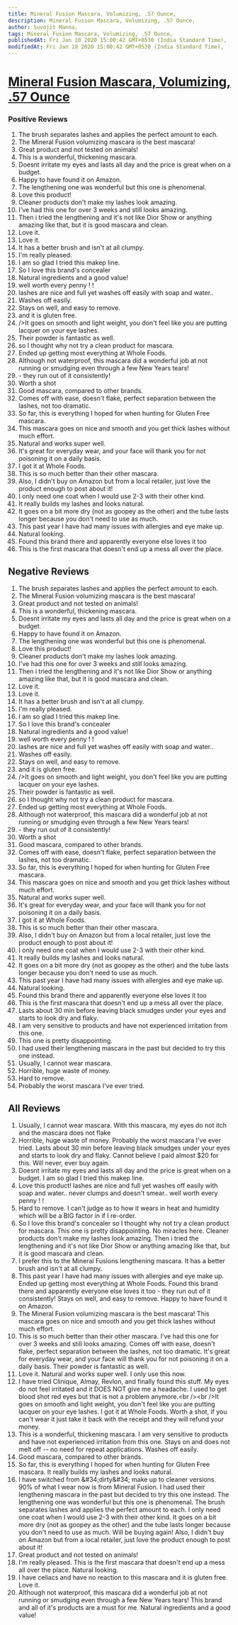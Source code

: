 ```yaml
---
title: Mineral Fusion Mascara, Volumizing, .57 Ounce,
description: Mineral Fusion Mascara, Volumizing, .57 Ounce,
author: Suvojit Manna,
tags: Mineral Fusion Mascara, Volumizing, .57 Ounce,
publishedAt: Fri Jan 10 2020 15:00:42 GMT+0530 (India Standard Time),
modifiedAt: Fri Jan 10 2020 15:00:42 GMT+0530 (India Standard Time),
---
```


# [Mineral Fusion Mascara, Volumizing, .57 Ounce](https://products.checkmycream.com/products/Mineral-Fusion-Mascara-Volumizing-.57-Ounce.html)

### Positive Reviews

<ol>
      <li>The brush separates lashes and applies the perfect amount to each.</li>
      <li>The Mineral Fusion volumizing mascara is the best mascara!</li>
      <li>Great product and not tested on animals!</li>
      <li>This is a wonderful, thickening mascara.  </li>
      <li>Doesnt irritate my eyes and lasts all day and the price is great when on a budget.  </li>
      <li>Happy to have found it on Amazon.</li>
      <li>The lengthening one was wonderful but this one is phenomenal.</li>
      <li>Love this product!</li>
      <li>Cleaner products don&#x27;t make my lashes look amazing.</li>
      <li>I&#x27;ve had this one for over 3 weeks and still looks amazing.</li>
      <li>Then i tried the lengthening and it&#x27;s not like Dior Show or anything amazing like that, but it is good mascara and clean.</li>
      <li>Love it.</li>
      <li>Love it.</li>
      <li>It has a better brush and isn&#x27;t at all clumpy.</li>
      <li>I&#x27;m really pleased.  </li>
      <li>I am so glad I tried this makep line.</li>
      <li>So I love this brand&#x27;s concealer</li>
      <li>Natural ingredients and a good value!</li>
      <li>well worth every penny ! !</li>
      <li>lashes are nice and full yet washes off easily with soap and water..</li>
      <li>Washes off easily.</li>
      <li>Stays on well, and easy to remove.  </li>
      <li>and it is gluten free.  </li>
      <li>/&gt;It goes on smooth and light weight, you don&#x27;t feel like you are putting lacquer on your eye lashes.</li>
      <li>Their powder is fantastic as well.</li>
      <li>so I thought why not try a clean product for mascara.</li>
      <li>Ended up getting most everything at Whole Foods.  </li>
      <li>Although not waterproof, this mascara did a wonderful job at not running or smudging even through a few New Years tears!</li>
      <li>- they run out of it consistently!  </li>
      <li>Worth a shot</li>
      <li>Good mascara, compared to other brands.</li>
      <li>Comes off with ease, doesn&#x27;t flake, perfect separation between the lashes, not too dramatic.</li>
      <li>So far, this is everything I hoped for when hunting for Gluten Free mascara.</li>
      <li>This mascara goes on nice and smooth and you get thick lashes without much effort.</li>
      <li>Natural and works super well.</li>
      <li>It&#x27;s great for everyday wear, and your face will thank you for not poisoning it on a daily basis.  </li>
      <li>I got it at Whole Foods.  </li>
      <li>This is so much better than their other mascara.</li>
      <li>Also, I didn&#x27;t buy on Amazon but from a local retailer, just love the product enough to post about it!</li>
      <li>I only need one coat when I would use 2-3 with their other kind.</li>
      <li>It really builds my lashes and looks natural.</li>
      <li>It goes on a bit more dry (not as goopey as the other) and the tube lasts longer because you don&#x27;t need to use as much.</li>
      <li>This past year I have had many issues with allergies and eye make up.  </li>
      <li>Natural looking.</li>
      <li>Found this brand there and apparently everyone else loves it too</li>
      <li>This is the first mascara that doesn&#x27;t end up a mess all over the place.  </li>
</ol>


<h2>Negative Reviews</h2>
<ol>
<li> The brush separates lashes and applies the perfect amount to each.</li>
<li> The Mineral Fusion volumizing mascara is the best mascara!</li>
<li> Great product and not tested on animals!</li>
<li> This is a wonderful, thickening mascara.  </li>
<li> Doesnt irritate my eyes and lasts all day and the price is great when on a budget.  </li>
<li> Happy to have found it on Amazon.</li>
<li> The lengthening one was wonderful but this one is phenomenal.</li>
<li> Love this product!</li>
<li> Cleaner products don&#x27;t make my lashes look amazing.</li>
<li> I&#x27;ve had this one for over 3 weeks and still looks amazing.</li>
<li> Then i tried the lengthening and it&#x27;s not like Dior Show or anything amazing like that, but it is good mascara and clean.</li>
<li> Love it.</li>
<li> Love it.</li>
<li> It has a better brush and isn&#x27;t at all clumpy.</li>
<li> I&#x27;m really pleased.  </li>
<li> I am so glad I tried this makep line.</li>
<li> So I love this brand&#x27;s concealer</li>
<li> Natural ingredients and a good value!</li>
<li> well worth every penny ! !</li>
<li> lashes are nice and full yet washes off easily with soap and water..</li>
<li> Washes off easily.</li>
<li> Stays on well, and easy to remove.  </li>
<li> and it is gluten free.  </li>
<li> /&gt;It goes on smooth and light weight, you don&#x27;t feel like you are putting lacquer on your eye lashes.</li>
<li> Their powder is fantastic as well.</li>
<li> so I thought why not try a clean product for mascara.</li>
<li> Ended up getting most everything at Whole Foods.  </li>
<li> Although not waterproof, this mascara did a wonderful job at not running or smudging even through a few New Years tears!</li>
<li> - they run out of it consistently!  </li>
<li> Worth a shot</li>
<li> Good mascara, compared to other brands.</li>
<li> Comes off with ease, doesn&#x27;t flake, perfect separation between the lashes, not too dramatic.</li>
<li> So far, this is everything I hoped for when hunting for Gluten Free mascara.</li>
<li> This mascara goes on nice and smooth and you get thick lashes without much effort.</li>
<li> Natural and works super well.</li>
<li> It&#x27;s great for everyday wear, and your face will thank you for not poisoning it on a daily basis.  </li>
<li> I got it at Whole Foods.  </li>
<li> This is so much better than their other mascara.</li>
<li> Also, I didn&#x27;t buy on Amazon but from a local retailer, just love the product enough to post about it!</li>
<li> I only need one coat when I would use 2-3 with their other kind.</li>
<li> It really builds my lashes and looks natural.</li>
<li> It goes on a bit more dry (not as goopey as the other) and the tube lasts longer because you don&#x27;t need to use as much.</li>
<li> This past year I have had many issues with allergies and eye make up.  </li>
<li> Natural looking.</li>
<li> Found this brand there and apparently everyone else loves it too</li>
<li> This is the first mascara that doesn&#x27;t end up a mess all over the place.  </li>
<li> Lasts about 30 min before leaving black smudges under your eyes and starts to look dry and flaky.</li>
<li> I am very sensitive to products and have not experienced irritation from this one.  </li>
<li> This one is pretty disappointing.</li>
<li> I had used their lengthening mascara in the past but decided to try this one instead.</li>
<li> Usually, I cannot wear mascara.</li>
<li> Horrible, huge waste of money.</li>
<li> Hard to remove.  </li>
<li> Probably the worst mascara I&#x27;ve ever tried.</li>
</ol>

<h2>All Reviews</h2>

<ol>
    <li> Usually, I cannot wear mascara. With this mascara, my eyes do not itch and the mascara does not flake</li>
    <li> Horrible, huge waste of money. Probably the worst mascara I&#x27;ve ever tried. Lasts about 30 min before leaving black smudges under your eyes and starts to look dry and flaky. Cannot believe I paid almost $20 for this. Will never, ever buy again.</li>
    <li> Doesnt irritate my eyes and lasts all day and the price is great when on a budget.  I am so glad I tried this makep line.</li>
    <li> Love this product! lashes are nice and full yet washes off easily with soap and water.. never clumps and doesn&#x27;t smear.. well worth every penny ! !</li>
    <li> Hard to remove.  I can&#x27;t judge as to how it wears in heat and humidity which will be a BIG factor in if I re-order.</li>
    <li> So I love this brand&#x27;s concealer so I thought why not try a clean product for mascara. This one is pretty disappointing. No miracles here. Cleaner products don&#x27;t make my lashes look amazing. Then i tried the lengthening and it&#x27;s not like Dior Show or anything amazing like that, but it is good mascara and clean.</li>
    <li> I prefer this to the Mineral Fusions lengthening mascara. It has a better brush and isn&#x27;t at all clumpy.</li>
    <li> This past year I have had many issues with allergies and eye make up.  Ended up getting most everything at Whole Foods.  Found this brand there and apparently everyone else loves it too - they run out of it consistently!  Stays on well, and easy to remove.  Happy to have found it on Amazon.</li>
    <li> The Mineral Fusion volumizing mascara is the best mascara! This mascara goes on nice and smooth and you get thick lashes without much effort.</li>
    <li> This is so much better than their other mascara. I&#x27;ve had this one for over 3 weeks and still looks amazing. Comes off with ease, doesn&#x27;t flake, perfect separation between the lashes, not too dramatic. It&#x27;s great for everyday wear, and your face will thank you for not poisoning it on a daily basis.  Their powder is fantastic as well.</li>
    <li> Love it. Natural and works super well. I only use this now.</li>
    <li> I have tried Clinique, Almay, Revlon, and finally found this stuff.  My eyes do not feel irritated and it DOES NOT give me a headache. I used to get blood shot red eyes but that is not a problem anymore.&lt;br /&gt;&lt;br /&gt;It goes on smooth and light weight, you don&#x27;t feel like you are putting lacquer on your eye lashes. I got it at Whole Foods.  Worth a shot, if you can&#x27;t wear it just take it back with the receipt and they will refund your money.</li>
    <li> This is a wonderful, thickening mascara.  I am very sensitive to products and have not experienced irritation from this one.  Stays on and does not melt off -- no need for repeat applications.  Washes off easily.</li>
    <li> Good mascara, compared to other brands.</li>
    <li> So far, this is everything I hoped for when hunting for Gluten Free mascara. It really builds my lashes and looks natural.</li>
    <li> I have switched from &amp;#34;dirty&amp;#34; make up to cleaner versions. 90% of what I wear now is from Mineral Fusion. I had used their lengthening mascara in the past but decided to try this one instead. The lengthening one was wonderful but this one is phenomenal. The brush separates lashes and applies the perfect amount to each. I only need one coat when I would use 2-3 with their other kind. It goes on a bit more dry (not as goopey as the other) and the tube lasts longer because you don&#x27;t need to use as much. Will be buying again! Also, I didn&#x27;t buy on Amazon but from a local retailer, just love the product enough to post about it!</li>
    <li> Great product and not tested on animals!</li>
    <li> I&#x27;m really pleased.  This is the first mascara that doesn&#x27;t end up a mess all over the place.  Natural looking.</li>
    <li> I have celiacs and have no reaction to this mascara and it is gluten free.  Love it.</li>
    <li> Although not waterproof, this mascara did a wonderful job at not running or smudging even through a few New Years tears! This brand and all of it&#x27;s products are a must for me. Natural ingredients and a good value!</li>
</ol>




